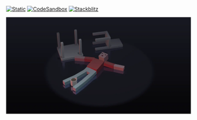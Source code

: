 [![Static](https://img.shields.io/badge/demo-%23646CFF.svg?logo=html5&logoColor=white)](https://pmndrs.github.io/examples/ragdoll-physics)
[![CodeSandbox](https://img.shields.io/badge/codesandbox-040404?logo=codesandbox&logoColor=DBDBDB)](https://codesandbox.io/s/github/pmndrs/examples/tree/main/demos/ragdoll-physics)
[![Stackblitz](https://img.shields.io/badge/stackblitz-fff?logo=Stackblitz&logoColor=1389FD)](https://stackblitz.com/github/pmndrs/examples/tree/main/demos/ragdoll-physics)

![](thumbnail.webp)
